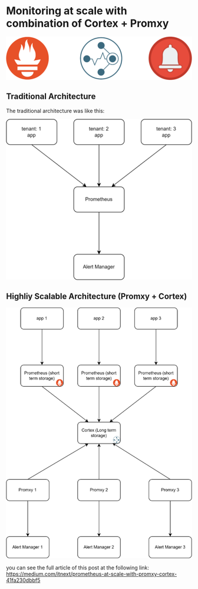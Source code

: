 # Monitoring at scale with combination of Cortex + Promxy

<p align="center">
  <img src="pictures/cover.png?raw=true" />
</p>

## Traditional Architecture
The traditional architecture was like this:
<p align="center">
  <img src="pictures/traditional-architecture.png?raw=true" />
</p>


## Highliy Scalable Architecture (Promxy + Cortex)

<p align="center">
  <img src="pictures/scalable-architecure.png?raw=true" />
</p>

you can see the full article of this post at the following link: https://medium.com/itnext/prometheus-at-scale-with-promxy-cortex-41fa230dbbf5
